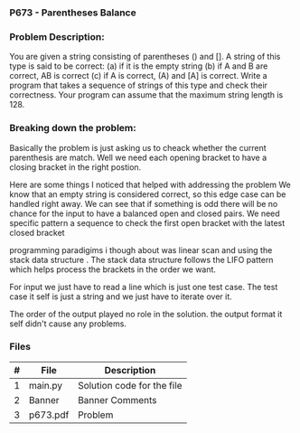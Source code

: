 ### P673 - Parentheses Balance

### Problem Description:

You are given a string consisting of parentheses () and []. 
A string of this type is said to be correct: 
(a) if it is the empty string
(b) if A and B are correct, AB is correct
(c) if A is correct, (A) and [A] is correct. Write a program that takes a sequence of strings of this type and check their correctness. 
Your program can assume that the maximum string length is 128.


### Breaking down the problem: 

Basically the problem is just asking us to cheack whether the current parenthesis are match.  Well we need each opening bracket to have a closing bracket in the right postion.

Here are some things I noticed that helped with addressing the problem 
We know that an empty string is considered correct, so this edge case can be handled right away. 
We can see that if something is odd there will be no chance for the input to have a balanced open and closed pairs. 
We need specific pattern a sequence to check the first open bracket with the latest closed bracket 

programming paradigims i though about was linear scan and using the stack data structure . 
The stack data structure follows the LIFO pattern which helps process the brackets in the order we want.

For input we just have to read a line which is just one test case. 
The test case it self is just a string and we just have to iterate over it.

The order of the output played no role in the solution. the output format it self didn't cause any problems.

### Files

|   #   | File            | Description                                        |
| :---: | --------------- | -------------------------------------------------- |
|   1   | main.py        |Solution code for the file     |
|   2   |Banner  |Banner Comments |
|   3   |p673.pdf |Problem |
